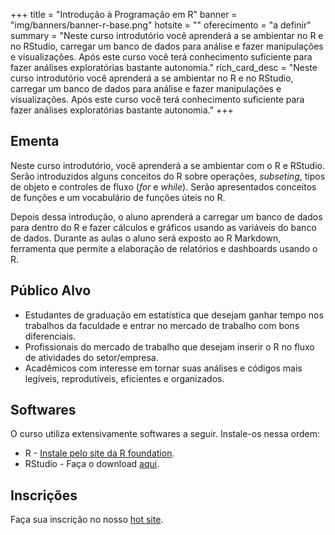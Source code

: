 +++
title = "Introdução à Programação em R"
banner = "img/banners/banner-r-base.png"
hotsite = ""
oferecimento = "a definir"
summary = "Neste curso introdutório você aprenderá a se ambientar no R e no RStudio, carregar um banco de dados para análise e fazer manipulações e visualizações. Após este curso você terá conhecimento suficiente para fazer análises exploratórias bastante autonomia."
rich_card_desc = "Neste curso introdutório você aprenderá a se ambientar no R e no RStudio, carregar um banco de dados para análise e fazer manipulações e visualizações. Após este curso você terá conhecimento suficiente para fazer análises exploratórias bastante autonomia."
+++

## Ementa

Neste curso introdutório, você aprenderá a se ambientar com o R e RStudio. Serão introduzidos alguns conceitos do R sobre operações, *subseting*, tipos de objeto e controles de fluxo (*for* e *while*). Serão apresentados conceitos de funções e um vocabulário de funções úteis no R.

Depois dessa introdução, o aluno aprenderá a carregar um banco de dados para dentro do R e fazer cálculos e gráficos usando as variáveis do banco de dados. Durante as aulas o aluno será exposto ao R Markdown, ferramenta que permite a elaboração de relatórios e dashboards usando o R.

## Público Alvo

* Estudantes de graduação em estatística que desejam ganhar tempo nos trabalhos da faculdade e entrar no mercado de trabalho com bons diferenciais.
* Profissionais do mercado de trabalho que desejam inserir o R no fluxo de atividades do setor/empresa.
* Acadêmicos com interesse em tornar suas análises e códigos mais legíveis, reprodutíveis, eficientes e organizados.

## Softwares

O curso utiliza extensivamente softwares a seguir. Instale-os nessa ordem:

* R - [Instale pelo site da R foundation](https://www.r-project.org/).
* RStudio - Faça o download [aqui](https://www.rstudio.com/products/rstudio/download/preview/).

## Inscrições

Faça sua inscrição no nosso [hot site](http://workshop.curso-r.com/introducao-programacao-r/).
